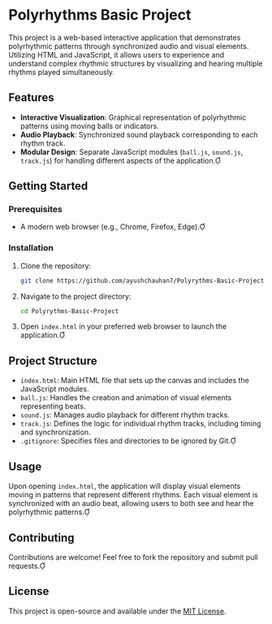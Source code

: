 # Polyrhythms Basic Project

This project is a web-based interactive application that demonstrates polyrhythmic patterns through synchronized audio and visual elements. Utilizing HTML and JavaScript, it allows users to experience and understand complex rhythmic structures by visualizing and hearing multiple rhythms played simultaneously.

## Features

- **Interactive Visualization**: Graphical representation of polyrhythmic patterns using moving balls or indicators.
- **Audio Playback**: Synchronized sound playback corresponding to each rhythm track.
- **Modular Design**: Separate JavaScript modules (`ball.js`, `sound.js`, `track.js`) for handling different aspects of the application.

## Getting Started

### Prerequisites

- A modern web browser (e.g., Chrome, Firefox, Edge).

### Installation

1. Clone the repository:
   ```bash
   git clone https://github.com/ayushchauhan7/Polyrythms-Basic-Project.git
   ```

2. Navigate to the project directory:
   ```bash
   cd Polyrythms-Basic-Project
   ```

3. Open `index.html` in your preferred web browser to launch the application.

## Project Structure

- `index.html`: Main HTML file that sets up the canvas and includes the JavaScript modules.
- `ball.js`: Handles the creation and animation of visual elements representing beats.
- `sound.js`: Manages audio playback for different rhythm tracks.
- `track.js`: Defines the logic for individual rhythm tracks, including timing and synchronization.
- `.gitignore`: Specifies files and directories to be ignored by Git.

## Usage

Upon opening `index.html`, the application will display visual elements moving in patterns that represent different rhythms. Each visual element is synchronized with an audio beat, allowing users to both see and hear the polyrhythmic patterns.

## Contributing

Contributions are welcome! Feel free to fork the repository and submit pull requests.

## License

This project is open-source and available under the [MIT License](LICENSE).
